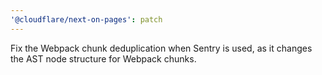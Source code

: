 ```yaml
---
'@cloudflare/next-on-pages': patch
---
```


Fix the Webpack chunk deduplication when Sentry is used, as it changes the AST node structure for Webpack chunks.
